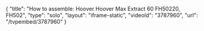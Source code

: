 {
    "title": "How to assemble: Hoover Hoover Max Extract 60 FH50220, FH502",
    "type": "solo",
    "layout": "iframe-static",
    "videoId": "3787960",
    "url": "\/tvpembed\/3787960"
}
